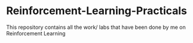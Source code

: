 # Reinforcement-Learning-Practicals
This repository contains all the work/ labs that have been done by me on Reinforcement Learning
